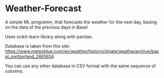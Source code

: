 # Weather-Forecast
A simple ML programm, that forecasts the weather for the next day, basing on the data of the previous days in Basel

Uses scikit-learn library along with pandas.

Database is taken from this site: https://www.meteoblue.com/en/weather/historyclimate/weatherarchive/basel_switzerland_2661604.

You can use any other database in CSV format with the same sequence of columns.
